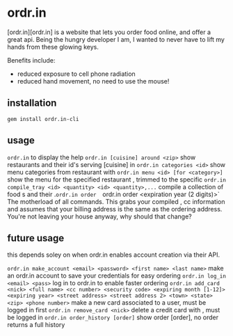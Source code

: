 # ordr.in #

[ordr.in][ordr.in] is a website that lets you order food online, and offer a great api.
Being the hungry developer I am, I wanted to never have to lift my hands from these glowing
keys.

Benefits include:
* reduced exposure to cell phone radiation
* reduced hand movement, no need to use the mouse!

## installation ##

```gem install ordr.in-cli```

## usage ##

`ordr.in` to display the help
`ordr.in [cuisine] around <zip>` show restaurants and their id's serving [cuisine] in <zip>
`ordr.in categories <id>` show menu categories from restaurant with <id>
`ordr.in menu <id> [for <category>]` show the menu for the specified restaurant <id>, trimmed to the specific <category>
`ordr.in compile_tray <id> <quantity> <id> <quantity>,...` compile a collection of food <id>s and their <quantities>.`ordr.in order 
`ordr.in order <restaurant id> <tray> <tip> <email> <first name> <last name> <street address> <town> <state> <zip> <phone number> <cc number> <cc security code> <expiration month><expiration year (2 digits)>` The motherload of all commands.
This grabs your compiled <tray>, cc information and assumes that your billing address is the same as the ordering address. You're not leaving your house anyway, why should that change?

## future usage ##

this depends soley on when ordr.in enables account creation via their API.

`ordr.in make_account <email> <password> <first name> <last name>` make an ordr.in account to save your credentials for easy ordering
`ordr.in log_in <email> <pass>` log in to ordr.in to enable faster ordering
`ordr.in add_card <nick> <full name> <cc number> <security code> <expiring month [1-12]> <expiring year> <street address> <street address 2> <town> <state> <zip> <phone number>` make a new card associated to a user, must be logged in first
`ordr.in remove_card <nick>` delete a credit card with <nick>, must be logged in
`ordr.in order_history [order]` show order [order], no order returns a full history
